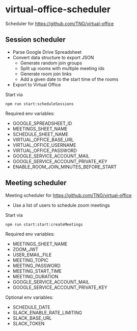 # virtual-office-scheduler
Scheduler for https://github.com/TNG/virtual-office

## Session scheduler
* Parse Google Drive Spreadsheet
* Convert data structure to export JSON
  * Generate random join groups
  * Split up rooms with multiple meeting ids
  * Generate room join links
  * Add a given date to the start time of the rooms
* Export to Virtual Office

Start via
```
npm run start:scheduleSessions
```

Required env variables:
* GOOGLE_SPREADSHEET_ID
* MEETINGS_SHEET_NAME
* SCHEDULE_SHEET_NAME
* VIRTUAL_OFFICE_BASE_URL
* VIRTUAL_OFFICE_USERNAME
* VIRTUAL_OFFICE_PASSWORD
* GOOGLE_SERVICE_ACCOUNT_MAIL
* GOOGLE_SERVICE_ACCOUNT_PRIVATE_KEY
* ENABLE_ROOM_JOIN_MINUTES_BEFORE_START

## Meeting scheduler
Meeting scheduler for https://github.com/TNG/virtual-office

* Use a list of users to schedule zoom meetings

Start via
```
npm run start:start:createMeetings
```

Required env variables:
* MEETINGS_SHEET_NAME
* ZOOM_JWT
* USER_EMAIL_FILE
* MEETING_TOPIC
* MEETING_PASSWORD
* MEETING_START_TIME
* MEETING_DURATION
* GOOGLE_SERVICE_ACCOUNT_MAIL
* GOOGLE_SERVICE_ACCOUNT_PRIVATE_KEY

Optional env variables:
* SCHEDULE_DATE
* SLACK_ENABLE_RATE_LIMITING
* SLACK_BASE_URL
* SLACK_TOKEN